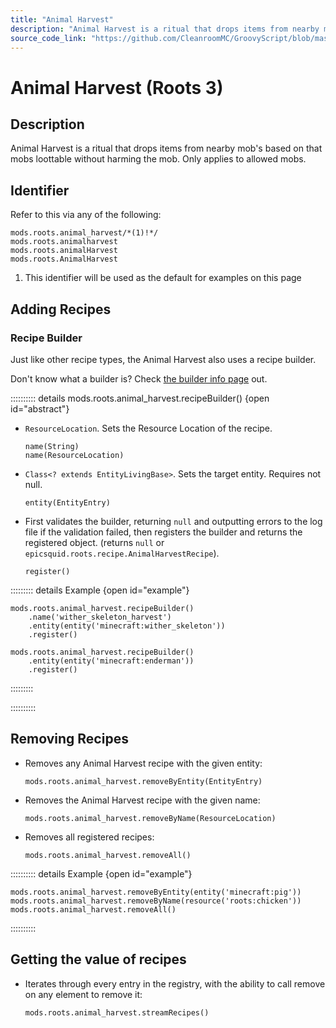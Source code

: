 ```yaml
---
title: "Animal Harvest"
description: "Animal Harvest is a ritual that drops items from nearby mob's based on that mobs loottable without harming the mob. Only applies to allowed mobs."
source_code_link: "https://github.com/CleanroomMC/GroovyScript/blob/master/src/main/java/com/cleanroommc/groovyscript/compat/mods/roots/AnimalHarvest.java"
---
```


# Animal Harvest (Roots 3)

## Description

Animal Harvest is a ritual that drops items from nearby mob's based on that mobs loottable without harming the mob. Only applies to allowed mobs.

## Identifier

Refer to this via any of the following:

```groovy:no-line-numbers {1}
mods.roots.animal_harvest/*(1)!*/
mods.roots.animalharvest
mods.roots.animalHarvest
mods.roots.AnimalHarvest
```

1. This identifier will be used as the default for examples on this page

## Adding Recipes

### Recipe Builder

Just like other recipe types, the Animal Harvest also uses a recipe builder.

Don't know what a builder is? Check [the builder info page](../../../groovy/builder.md) out.

:::::::::: details mods.roots.animal_harvest.recipeBuilder() {open id="abstract"}
- `ResourceLocation`. Sets the Resource Location of the recipe.

    ```groovy:no-line-numbers
    name(String)
    name(ResourceLocation)
    ```

- `Class<? extends EntityLivingBase>`. Sets the target entity. Requires not null.

    ```groovy:no-line-numbers
    entity(EntityEntry)
    ```

- First validates the builder, returning `null` and outputting errors to the log file if the validation failed, then registers the builder and returns the registered object. (returns `null` or `epicsquid.roots.recipe.AnimalHarvestRecipe`).

    ```groovy:no-line-numbers
    register()
    ```

::::::::: details Example {open id="example"}
```groovy:no-line-numbers
mods.roots.animal_harvest.recipeBuilder()
    .name('wither_skeleton_harvest')
    .entity(entity('minecraft:wither_skeleton'))
    .register()

mods.roots.animal_harvest.recipeBuilder()
    .entity(entity('minecraft:enderman'))
    .register()
```

:::::::::

::::::::::

## Removing Recipes

- Removes any Animal Harvest recipe with the given entity:

    ```groovy:no-line-numbers
    mods.roots.animal_harvest.removeByEntity(EntityEntry)
    ```

- Removes the Animal Harvest recipe with the given name:

    ```groovy:no-line-numbers
    mods.roots.animal_harvest.removeByName(ResourceLocation)
    ```

- Removes all registered recipes:

    ```groovy:no-line-numbers
    mods.roots.animal_harvest.removeAll()
    ```

:::::::::: details Example {open id="example"}
```groovy:no-line-numbers
mods.roots.animal_harvest.removeByEntity(entity('minecraft:pig'))
mods.roots.animal_harvest.removeByName(resource('roots:chicken'))
mods.roots.animal_harvest.removeAll()
```

::::::::::

## Getting the value of recipes

- Iterates through every entry in the registry, with the ability to call remove on any element to remove it:

    ```groovy:no-line-numbers
    mods.roots.animal_harvest.streamRecipes()
    ```
